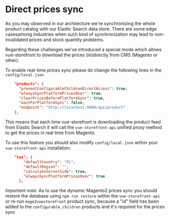 # Direct prices sync

As you may observed in our architecture we're synchronizing the whole product catalog with our Elastic Search data store. There are some edge casesamong industries when such kind of synchronization may lead to non-invalidated prices and stock quantity problems.

Regarding these challenges we've introduced a special mode which allows vue-storefront to download the prices (in)directly from CMS (Magento or other).

To enable real-time prices sync please do change the following lines in the `config/local.json`

```json
    "products": {
      "preventConfigurableChildrenDirectAccess": true,
      "alwaysSyncPlatformPricesOver": true,
      "clearPricesBeforePlatformSync": true,
      "waitForPlatformSync": false,
      "endpoint": "http://localhost:8080/api/product"
    },
```

This means that each time vue-storefront is downloading the product feed from Elastic Search it will call the `vue-storefront-api` unified proxy method to get the prices in real time from Magento.

To use this feature you should also modify `config/local.json` within your `vue-storefront-api` installation:

```json
	"tax": {
		"defaultCountry": "PL",
		"defaultRegion": "",
		"calculateServerSide": true,
		"alwaysSyncPlatformPricesOver": true
	  },  
```


*Important note*: As to use the dynamic Magento2 prices sync you should restore the database using `npm run restore` within the `vue-storefront-api`  or re-run `mage2vuestorefront` product sync, because a "id" field has been added to the `configurable_children` products and it's required for the prices sync
